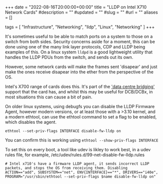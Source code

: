 +++
date = "2022-08-16T20:00:00+00:00"
title = "LLDP on Intel X710 Network Cards"
#description = ""
#updated = ""
#slug = ""
#url = ""
aliases = []

tags = [
    "Infrastructure",
    "Networking",
    "lldp",
    "Linux",
    "Networking"
]
+++

It's sometimes useful to be able to match ports on a system to those on a switch from both sides. Security concerns aside for a moment, this can be done using one of the many link layer protocols, CDP and LLDP being examples of this. On a linux system `lldpd` is a good lightweight utility that handles the LLDP PDUs from the switch, and sends out its own.

However, some network cards will make the frames sent 'disapear' and just make the ones receive disapear into the ether from the perspective of the OS.

Intel's X700 range of cards does this. It's part of the ['data centre bridging'](https://www.kernel.org/doc/html/v5.2/networking/device_drivers/intel/i40e.html#data-center-bridging-dcb) support that the card has, and whilst this may be useful for DCB/DCBx, in most situations this can cause a bit of pain. 

On older linux systems, using debugfs you can disable the LLDP Firmware Agent, however modern versions, or at least those with a >3.10 kernel, and a modern ethtool, can use the ethtool command to set a flag to be enabled, which disables the agent.

` ethtool --set-priv-flags INTERFACE disable-fw-lldp on `


You can confirm this is working using
``` ethtool --show-priv-flags INTERFACE ```

To set this on every boot, a tool like udev is likley to work best, in a udev rules file, for example, /etc/udev/rules.d/99-net-disable-fw-lldp.rules

```
# Intel x710's have a firmware LLDP agent, it sends incorrect LLDP packets, and stops the OS from receiving them. Disabling
ACTION=="add", SUBSYSTEM=="net", ENV{INTERFACE}=="*", DRIVERS=="i40e", PROGRAM="/usr/sbin/ethtool --set-priv-flags $name disable-fw-lldp on"
```

